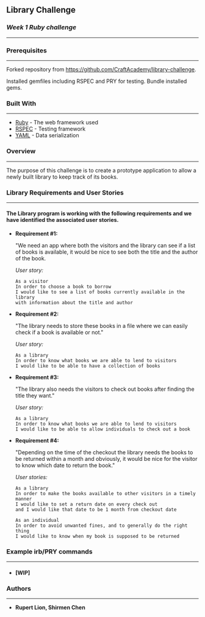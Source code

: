 ## **Library Challenge**
### *Week 1 Ruby challenge*
-------
### Prerequisites
-------
Forked repository from https://github.com/CraftAcademy/library-challenge.

Installed gemfiles including RSPEC and PRY for testing. Bundle installed gems.


### Built With
-------
* [Ruby](https://www.ruby-lang.org/en/) - The web framework used
* [RSPEC](http://rspec.info/) - Testing framework
* [YAML](http://yaml.org/) - Data serialization


### **Overview**
-------
The purpose of this challenge is to create a prototype application to allow a newly built library to keep track of its books.


### **Library Requirements and User Stories**
-------
#### The Library program is working with the following requirements and we have identified the associated user stories.

* **Requirement #1:** 

  "We need an app where both the visitors and the library can see if a list of books is available, it would be nice to see both the title and the author of the book. 

  *User story:*
  ```
  As a visitor
  In order to choose a book to borrow
  I would like to see a list of books currently available in the library
  with information about the title and author
  ```

* **Requirement #2:** 

  "The library needs to store these books in a file where we can easily check if a book is available or not." 

  *User story:*
  ```
  As a library
  In order to know what books we are able to lend to visitors
  I would like to be able to have a collection of books
  ```

* **Requirement #3:** 

  "The library also needs the visitors to check out books after finding the title they want." 

  *User story:*
  ```
  As a library
  In order to know what books we are able to lend to visitors
  I would like to be able to allow individuals to check out a book
  ```

* **Requirement #4:** 

  "Depending on the time of the checkout the library needs the books to be returned within a month and obviously, it would be nice for the visitor to know which date to return the book."

  *User stories:*
  ```
  As a library
  In order to make the books available to other visitors in a timely manner
  I would like to set a return date on every check out
  and I would like that date to be 1 month from checkout date
  ```

  ```
  As an individual
  In order to avoid unwanted fines, and to generally do the right thing
  I would like to know when my book is supposed to be returned
  ```


### **Example irb/PRY commands**
-------
* #### **[WIP]**


### **Authors**
-------
* **Rupert Lion, Shirmen Chen**